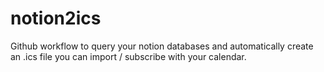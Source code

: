 # notion2ics
Github workflow to query your notion databases and automatically create an .ics file you can import / subscribe with your calendar. 
